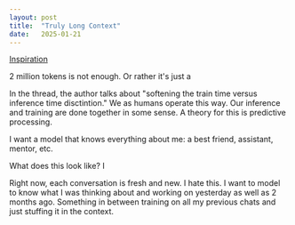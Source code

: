 ```yaml
---
layout: post
title:  "Truly Long Context"
date:   2025-01-21
---
```


[Inspiration](https://x.com/gallabytes/status/1881124186669879401)

2 million tokens is not enough. Or rather it's just a 

In the thread, the author talks about "softening the train time versus inference time disctintion."
We as humans operate this way. 
Our inference and training are done together in some sense. 
A theory for this is predictive processing. 

I want a model that knows everything about me: a best friend, assistant, mentor, etc.


What does this look like?
I 

Right now, each conversation is fresh and new. 
I hate this. 
I want to model to know what I was thinking about and working on yesterday as well as 2 months ago.
Something in between training on all my previous chats and just stuffing it in the context.


